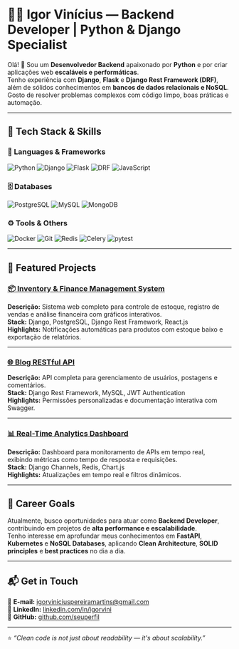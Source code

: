 # 👨‍💻 Igor Vinícius — Backend Developer | Python & Django Specialist

Olá! 👋 Sou um **Desenvolvedor Backend** apaixonado por **Python** e por criar aplicações web **escaláveis e performáticas**.  
Tenho experiência com **Django**, **Flask** e **Django Rest Framework (DRF)**, além de sólidos conhecimentos em **bancos de dados relacionais e NoSQL**.  
Gosto de resolver problemas complexos com código limpo, boas práticas e automação.

---

## 🚀 Tech Stack & Skills

### 🧠 Languages & Frameworks
![Python](https://img.shields.io/badge/Python-3776AB?style=for-the-badge&logo=python&logoColor=white)
![Django](https://img.shields.io/badge/Django-092E20?style=for-the-badge&logo=django&logoColor=white)
![Flask](https://img.shields.io/badge/Flask-000000?style=for-the-badge&logo=flask&logoColor=white)
![DRF](https://img.shields.io/badge/DRF-ff1709?style=for-the-badge&logo=django&logoColor=white)
![JavaScript](https://img.shields.io/badge/JavaScript-F7DF1E?style=for-the-badge&logo=javascript&logoColor=black)

### 🗄️ Databases
![PostgreSQL](https://img.shields.io/badge/PostgreSQL-316192?style=for-the-badge&logo=postgresql&logoColor=white)
![MySQL](https://img.shields.io/badge/MySQL-4479A1?style=for-the-badge&logo=mysql&logoColor=white)
![MongoDB](https://img.shields.io/badge/MongoDB-4EA94B?style=for-the-badge&logo=mongodb&logoColor=white)

### ⚙️ Tools & Others
![Docker](https://img.shields.io/badge/Docker-2496ED?style=for-the-badge&logo=docker&logoColor=white)
![Git](https://img.shields.io/badge/Git-F05032?style=for-the-badge&logo=git&logoColor=white)
![Redis](https://img.shields.io/badge/Redis-DC382D?style=for-the-badge&logo=redis&logoColor=white)
![Celery](https://img.shields.io/badge/Celery-37814A?style=for-the-badge&logo=celery&logoColor=white)
![pytest](https://img.shields.io/badge/pytest-0A9EDC?style=for-the-badge&logo=pytest&logoColor=white)

---

## 🌟 Featured Projects

### [📦 Inventory & Finance Management System](https://github.com/seuperfil/projeto-estoque-financas)
**Descrição:** Sistema web completo para controle de estoque, registro de vendas e análise financeira com gráficos interativos.  
**Stack:** Django, PostgreSQL, Django Rest Framework, React.js  
**Highlights:** Notificações automáticas para produtos com estoque baixo e exportação de relatórios.

---

### [🌐 Blog RESTful API](https://github.com/seuperfil/projeto-api-blogs)
**Descrição:** API completa para gerenciamento de usuários, postagens e comentários.  
**Stack:** Django Rest Framework, MySQL, JWT Authentication  
**Highlights:** Permissões personalizadas e documentação interativa com Swagger.

---

### [📊 Real-Time Analytics Dashboard](https://github.com/seuperfil/projeto-dashboard)
**Descrição:** Dashboard para monitoramento de APIs em tempo real, exibindo métricas como tempo de resposta e requisições.  
**Stack:** Django Channels, Redis, Chart.js  
**Highlights:** Atualizações em tempo real e filtros dinâmicos.

---

## 🎯 Career Goals

Atualmente, busco oportunidades para atuar como **Backend Developer**, contribuindo em projetos de **alta performance e escalabilidade**.  
Tenho interesse em aprofundar meus conhecimentos em **FastAPI**, **Kubernetes** e **NoSQL Databases**, aplicando **Clean Architecture**, **SOLID principles** e **best practices** no dia a dia.

---

## 📬 Get in Touch

📧 **E-mail:** [igorviniciuspereiramartins@gmail.com](mailto:igorviniciuspereiramartins@gmail.com)  
💼 **LinkedIn:** [linkedin.com/in/igorvini](https://www.linkedin.com/in/igorvini)  
🐙 **GitHub:** [github.com/seuperfil](https://github.com/seuperfil)

---

⭐ _“Clean code is not just about readability — it's about scalability.”_
